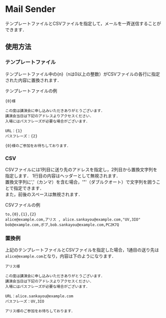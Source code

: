 # Mail Sender
テンプレートファイルとCSVファイルを指定して，メールを一斉送信することができます．


## 使用方法

### テンプレートファイル
テンプレートファイル中の{n}（nは0以上の整数）がCSVファイルの各行に指定された内容に置換されます．

テンプレートファイルの例
```
{0}様

この度は講演会に申し込みいただきありがとうございます．
講演会当日は下記のアドレスよりアクセスください．
入場にはパスフレーズが必要な場合がございます．

URL：{1}
パスフレーズ：{2}

{0}様のご参加をお待ちしております．
```

### CSV
CSVファイルには1列目に送り先のアドレスを指定し，2列目から置換文字列を指定します．
1行目の内容はヘッダーとして無視されます．  
置換文字列に','（カンマ）を含む場合，'"'（ダブルクオート）で文字列を囲うことで指定できます．  
また，前後のスペースは無視されます．

CSVファイルの例
```
to,{0},{1},{2}
alice@example.com,アリス , alice.sankayou@example.com,"UV,3IO"
bob@example.com,ボブ,bob.sankayou@example.com,PC2K7Q
```

### 置換例
上記のテンプレートファイルとCSVファイルを指定した場合，1通目の送り先は`alice@example.com`となり，内容は下のようになります．
```
アリス様

この度は講演会に申し込みいただきありがとうございます．
講演会当日は下記のアドレスよりアクセスください．
入場にはパスフレーズが必要な場合がございます．

URL：alice.sankayou@example.com
パスフレーズ：UV,3IO

アリス様のご参加をお待ちしております．
```
